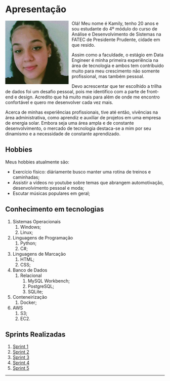 # Apresentação

<img src="Imagens/perfil.jpeg" alt="imagem de perfil" width="200" style="float: left; margin-right: 10px;"/>

Olá! Meu nome é Kamily, tenho 20 anos e sou estudante do 4º módulo do curso de Análise e Desenvolvimento de Sistemas na FATEC de Presidente Prudente, cidade em que resido. 

Assim como a faculdade, o estágio em Data Engineer é minha primeira experiência na área de tecnologia e ambos tem contribuido muito para meu crescimento não somente profissional, mas também pessoal.

Devo acrescentar que ter escolhido a trilha de dados foi um desafio pessoal, pois me identifico com a parte de front-end e design. Acredito que há muito mais para além de onde me encontro confortável e quero me desenvolver cada vez mais.

Acerca de minhas experiências profissionais, tive até então, vivências na área administrativa, como aprendiz e auxiliar de projetos em uma empresa de energia solar. Embora seja uma área ampla e de constante desenvolvimento, o mercado de tecnologia destaca-se a mim por seu dinamismo e a necessidade de constante aprendizado.

## Hobbies

Meus hobbies atualmente são:
* Exercício físico: diáriamente busco manter uma rotina de treinos e caminhadas;
* Assistir a vídeos no youtube sobre temas que abrangem automotivação, desenvolvimento pessoal e moda;
* Escutar músicas populares em geral;

## Conhecimento em tecnologias
  1. Sistemas Operacionais
     1. Windows;
     2. Linux;
  2. Linguagens de Programação
     1. Python;
     2. C#;
  3. Linguagens de Marcação
     1. HTML;
     2. CSS;
  4. Banco de Dados
     1. Relacional
        1. MySQL Workbench;
        2. PostgreSQL;
        3. SQLite;
  5. Conteneirização
     1. Docker;
  6. AWS
     1. S3;
     2. EC2.

## Sprints Realizadas

1. [Sprint 1](Sprint%201/README.md)
2. [Sprint 2](./Sprint%202/README.md)  
3. [Sprint 3](./Sprint%203/README.md)
4. [Sprint 4](./Sprint%204/README.md)
5. [Sprint 5](./Sprint%205/README.md)
___
